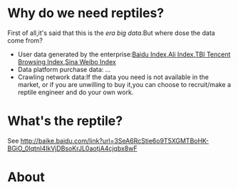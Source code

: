 # Why do we need reptiles?
First of all,it's said that this is the *era big data*.But where dose the data come from?
- User data generated by the enterprise:[Baidu Index](http://index.baidu.com/#/),[Ali Index](https://alizs.taobao.com/),[TBI Tencent Browsing Index](http://tbi.tencent.com/),[Sina Weibo Index](http://data.weibo.com/index)
- Data platform purchase data:
...
- Crawling network data:If the data you need is not available in the market, or if you are unwilling to buy it,you can choose to recruit/make a reptile engineer and do your own work.

# What's the reptile?
See http://baike.baidu.com/link?url=3SeA6RcStie6o9T5XGMTBoHK-BGiO_0IqtnI4IkVjDBsoKrJL0aotjA4cjqbx8wF

# About 